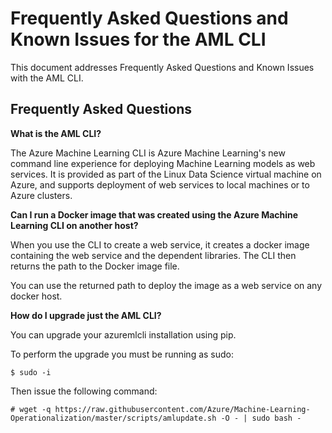 # Frequently Asked Questions and Known Issues for the AML CLI

This document addresses Frequently Asked Questions and Known Issues with the AML CLI.

## Frequently Asked Questions

**What is the AML CLI?**

The Azure Machine Learning CLI is Azure Machine Learning's new command line experience for deploying Machine Learning models as web services. It is provided as part of the Linux Data Science virtual machine on Azure, and supports deployment of web services to local machines or to Azure clusters.

**Can I run a Docker image that was created using the Azure Machine Learning CLI on another host?**

When you use the CLI to create a web service, it creates a docker image containing the web service and the dependent libraries. The CLI then returns the path to the Docker image file.

You can use the returned path to deploy the image as a web service on any docker host. 

**How do I upgrade just the AML CLI?**

You can upgrade your azuremlcli installation using pip.

To perform the upgrade you must be running as sudo:

	$ sudo -i

Then issue the following command:

	# wget -q https://raw.githubusercontent.com/Azure/Machine-Learning-Operationalization/master/scripts/amlupdate.sh -O - | sudo bash -

